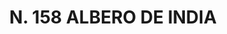 ---
title: "N. 158 ALBERO DE INDIA"
plant-name: "N. 158"
plant-number: "158"
plant-xml: "/assets/xml/plant158.xml"
plant-title: "N. 158 ALBERO DE INDIA"
plant-taxon-link: ""
plant-taxon-link: ""
layout: single-xml
---